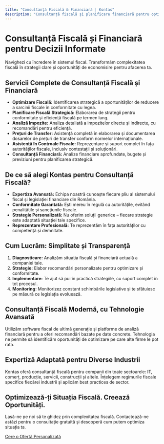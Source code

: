 ```yaml
---
title: "Consultanță Fiscală & Financiară | Kontas"
description: "Consultanță fiscală și planificare financiară pentru optimizare TVA, impozite și decizii strategice. Parteneriat bazat pe transparență și rezultate."
---
```

<!-- Hreflang tags for SEO -->
<!--
<link rel="alternate" href="https://kontas.ro/servicii/consultanta-fiscala/" hreflang="ro-RO" />
<link rel="alternate" href="https://kontas.ro/en/services/tax-advisory/" hreflang="en-RO" />
<link rel="alternate" href="https://kontas.ro/servicii/consultanta-fiscala/" hreflang="x-default" />
-->

# Consultanță Fiscală și Financiară pentru Decizii Informate

Navighezi cu încredere în sistemul fiscal. Transformăm complexitatea fiscală în strategii clare și oportunități de economisire pentru afacerea ta.

## Servicii Complete de Consultanță Fiscală și Financiară

*   **Optimizare Fiscală:** Identificarea strategică a oportunităților de reducere a sarcinii fiscale în conformitate cu legea.
*   **Planificare Fiscală Strategică:** Elaborarea de strategii pentru conformitate și eficiență fiscală pe termen lung.
*   **Analiză Impozite:** Analiza detaliată a impozitelor directe și indirecte, cu recomandări pentru eficiență.
*   **Prețuri de Transfer:** Asistență completă în elaborarea și documentarea dosarelor de prețuri de transfer conform normelor internaționale.
*   **Asistență în Controale Fiscale:** Reprezentare și suport complet în fața autorităților fiscale, inclusiv contestații și soluționări.
*   **Consultanță Financiară:** Analize financiare aprofundate, bugete și previziuni pentru planificarea strategică.

## De ce să alegi Kontas pentru Consultanță Fiscală?

*   **Expertiza Avansată:** Echipa noastră cunoaște fiecare pliu al sistemului fiscal și legislației financiare din România.
*   **Conformitate Garantată:** Ești mereu în regulă cu autoritățile, evitând penalitățile și sancțiunile fiscale.
*   **Strategie Personalizată:** Nu oferim soluții generice – fiecare strategie este adaptată situației tale specifice.
*   **Reprezentare Profesională:** Te reprezentăm în fața autorităților cu competență și demnitate.

## Cum Lucrăm: Simplitate și Transparență

1.  **Diagnosticare:** Analizăm situația fiscală și financiară actuală a companiei tale.
2.  **Strategie:** Elabor recomandări personalizate pentru optimizare și conformitate.
3.  **Implementare:** Te ajut să pui în practică strategiile, cu suport complet în tot procesul.
4.  **Monitoring:** Monitorizez constant schimbările legislative și te sfătuiesc pe măsură ce legislația evoluează.

## Consultanță Fiscală Modernă, cu Tehnologie Avansată

Utilizăm software fiscal de ultimă generație și platforme de analiză financiară pentru a oferi recomandări bazate pe date concrete. Tehnologia ne permite să identificăm oportunități de optimizare pe care alte firme le pot rata.

## Expertiză Adaptată pentru Diverse Industrii

Kontas oferă consultanță fiscală pentru companii din toate sectoarele: IT, comerț, producție, servicii, construcții și altele. Înțelegem regimurile fiscale specifice fiecărei industrii și aplicăm best practices de sector.

## Optimizează-ți Situația Fiscală. Creează Oportunități.

Lasă-ne pe noi să te ghidez prin complexitatea fiscală. Contactează-ne astăzi pentru o consultație gratuită și descoperă cum putem optimiza situația ta.

[Cere o Ofertă Personalizată](/contact/)

